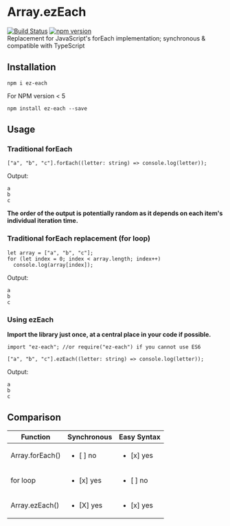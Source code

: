 # Array.ezEach
[![Build Status](https://travis-ci.com/ez-libs/ez-each.svg?branch=master)](https://travis-ci.com/ez-libs/ez-each)
[![npm version](https://badge.fury.io/js/ez-each.svg)](https://badge.fury.io/js/ez-each)  
Replacement for JavaScript's forEach implementation; synchronous &amp; compatible with TypeScript

## Installation
```
npm i ez-each
```
  
For NPM version < 5
```
npm install ez-each --save
```

## Usage
### Traditional forEach
```
["a", "b", "c"].forEach((letter: string) => console.log(letter));
```
Output:
```
a
b
c
```
**The order of the output is potentially random as it depends on each item's individual iteration time.**

### Traditional forEach replacement (for loop)
```
let array = ["a", "b", "c"];
for (let index = 0; index < array.length; index++)
  console.log(array[index]);
```
Output:
```
a
b
c
```

### Using ezEach
**Import the library just once, at a central place in your code if possible.**
```
import "ez-each"; //or require("ez-each") if you cannot use ES6

["a", "b", "c"].ezEach((letter: string) => console.log(letter));
```
Output:
```
a
b
c
```

## Comparison
 Function        | Synchronous   | Easy Syntax   |
|----------------|---------------|---------------|
| Array.forEach()| <ul><li>[ ] no</li></ul> | <ul><li>[x] yes</li></ul> |
| for loop       | <ul><li>[x] yes</li></ul>| <ul><li>[ ] no</li></ul> |
| Array.ezEach() | <ul><li>[X] yes</li></ul>| <ul><li>[x] yes</li></ul> |
